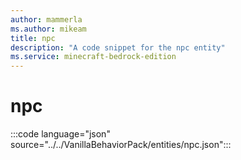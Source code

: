 ```yaml
---
author: mammerla
ms.author: mikeam
title: npc
description: "A code snippet for the npc entity"
ms.service: minecraft-bedrock-edition
---
```


# npc

:::code language="json" source="../../VanillaBehaviorPack/entities/npc.json":::
